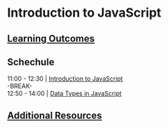 # Introduction to JavaScript

## [Learning Outcomes](./learning-outcomes.md)

## Schechule
11:00 - 12:30 | [Introduction to JavaScript](./research-topics.md)      
-BREAK-    
12:50 - 14:00 | [Data Types in JavaScript](./research-topics.md#datatypes)

## [Additional Resources](./resources.md) 
